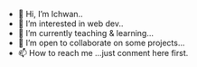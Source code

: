 - 👋 Hi, I’m Ichwan..
- 👀 I’m interested in web dev..
- 🌱 I’m currently teaching & learning...
- 💞️ I’m open to collaborate on some projects...
- 📫 How to reach me ...just conment here first.

<!---
ichwanmrz/ichwanmrz is a ✨ special ✨ repository because its `README.md` (this file) appears on your GitHub profile.
You can click the Preview link to take a look at your changes.
--->
